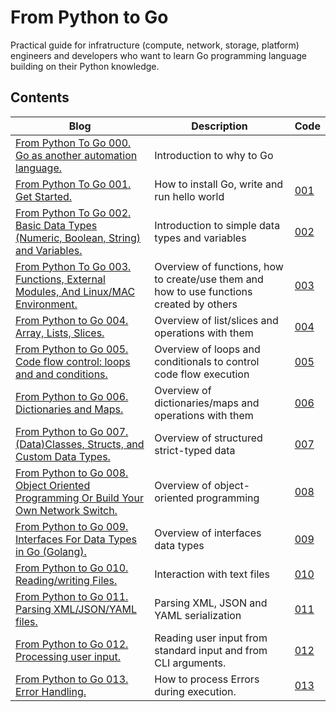 # From Python to Go
Practical guide for infratructure (compute, network, storage, platform) engineers and developers who want to learn Go programming language building on their Python knowledge.

## Contents
| Blog | Description | Code |
| --- | --- | --- |
| [From Python To Go 000. Go as another automation language.](https://bit.ly/4ecJwOa) | Introduction to why to Go | |
| [From Python To Go 001. Get Started.](https://bit.ly/4fxXvir) | How to install Go, write and run hello world | [001](https://github.com/karneliuk-com/from-python-to-go/tree/main/code/001) |
| [From Python To Go 002. Basic Data Types (Numeric, Boolean, String) and Variables.](https://bit.ly/3UP2lA3) | Introduction to simple data types and variables | [002](https://github.com/karneliuk-com/from-python-to-go/tree/main/code/002) |
| [From Python To Go 003. Functions, External Modules, And Linux/MAC Environment.](https://bit.ly/48USJJZ) | Overview of functions, how to create/use them and how to use functions created by others | [003](https://github.com/karneliuk-com/from-python-to-go/tree/main/code/003) |
| [From Python to Go 004. Array, Lists, Slices.](https://bit.ly/4fZstAs) | Overview of list/slices and operations with them | [004](https://github.com/karneliuk-com/from-python-to-go/tree/main/code/004) |
| [From Python to Go 005. Code flow control: loops and and conditions.](https://bit.ly/4ipT4sy) | Overview of loops and conditionals to control code flow execution | [005](https://github.com/karneliuk-com/from-python-to-go/tree/main/code/005) |
| [From Python to Go 006. Dictionaries and Maps.](https://bit.ly/3VvOgYz) | Overview of dictionaries/maps and operations with them | [006](https://github.com/karneliuk-com/from-python-to-go/tree/main/code/006) |
| [From Python to Go 007.(Data)Classes, Structs, and Custom Data Types.](https://bit.ly/3VE26sb) | Overview of structured strict-typed data | [007](https://github.com/karneliuk-com/from-python-to-go/tree/main/code/007) |
| [From Python to Go 008. Object Oriented Programming Or Build Your Own Network Switch.](https://bit.ly/3DpZmbB) | Overview of object-oriented programming | [008](https://github.com/karneliuk-com/from-python-to-go/tree/main/code/008) |
| [From Python to Go 009. Interfaces For Data Types in Go (Golang).](https://bit.ly/4fMOy4P) | Overview of interfaces data types | [009](https://github.com/karneliuk-com/from-python-to-go/tree/main/code/009) |
| [From Python to Go 010. Reading/writing Files.](https://bit.ly/4jryQ2b) | Interaction with text files | [010](https://github.com/karneliuk-com/from-python-to-go/tree/main/code/010) |
| [From Python to Go 011. Parsing XML/JSON/YAML files.](https://bit.ly/3DW6M6w) | Parsing XML, JSON and YAML serialization | [011](https://github.com/karneliuk-com/from-python-to-go/tree/main/code/011) |
| [From Python to Go 012. Processing user input.](https://bit.ly/42to8lF) | Reading user input from standard input and from CLI arguments. | [012](https://github.com/karneliuk-com/from-python-to-go/tree/main/code/012) |
| [From Python to Go 013. Error Handling.](https://bit.ly/40WszUE) | How to process Errors during execution. | [013](https://github.com/karneliuk-com/from-python-to-go/tree/main/code/013) |
